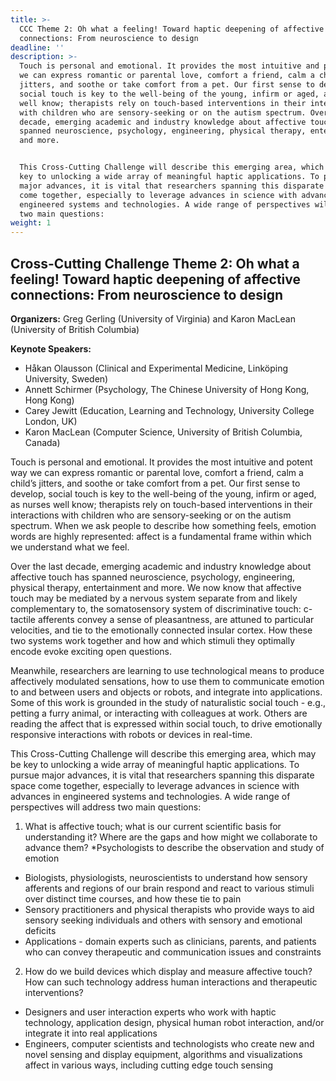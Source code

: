 ```yaml
---
title: >-
  CCC Theme 2: Oh what a feeling! Toward haptic deepening of affective
  connections: From neuroscience to design
deadline: ''
description: >-
  Touch is personal and emotional. It provides the most intuitive and potent way
  we can express romantic or parental love, comfort a friend, calm a child’s
  jitters, and soothe or take comfort from a pet. Our first sense to develop,
  social touch is key to the well-being of the young, infirm or aged, as nurses
  well know; therapists rely on touch-based interventions in their interactions
  with children who are sensory-seeking or on the autism spectrum. Over the last
  decade, emerging academic and industry knowledge about affective touch has
  spanned neuroscience, psychology, engineering, physical therapy, entertainment
  and more. 


  This Cross-Cutting Challenge will describe this emerging area, which may be
  key to unlocking a wide array of meaningful haptic applications. To pursue
  major advances, it is vital that researchers spanning this disparate space
  come together, especially to leverage advances in science with advances in
  engineered systems and technologies. A wide range of perspectives will address
  two main questions:
weight: 1
---
```

## Cross-Cutting Challenge Theme 2: Oh what a feeling! Toward haptic deepening of affective connections: From neuroscience to design

**Organizers:** Greg Gerling (University of Virginia) and Karon MacLean (University of British Columbia)

**Keynote Speakers:**

* Håkan Olausson (Clinical and Experimental Medicine, Linköping University, Sweden)
* Annett Schirmer (Psychology, The Chinese University of Hong Kong, Hong Kong)
* Carey Jewitt (Education, Learning and Technology, University College London, UK)
* Karon MacLean (Computer Science, University of British Columbia, Canada)

Touch is personal and emotional. It provides the most intuitive and potent way we can express romantic or parental love, comfort a friend, calm a child’s jitters, and soothe or take comfort from a pet. Our first sense to develop, social touch is key to the well-being of the young, infirm or aged, as nurses well know; therapists rely on touch-based interventions in their interactions with children who are sensory-seeking or on the autism spectrum. When we ask people to describe how something feels, emotion words are highly represented: affect is a fundamental frame within which we understand what we feel.

Over the last decade, emerging academic and industry knowledge about affective touch has spanned neuroscience, psychology, engineering, physical therapy, entertainment and more. We now know that affective touch may be mediated by a nervous system separate from and likely complementary to, the somatosensory system of discriminative touch: c-tactile afferents convey a sense of pleasantness, are attuned to particular velocities, and tie to the emotionally connected insular cortex. How these two systems work together and how and which stimuli they optimally encode evoke exciting open questions.

Meanwhile, researchers are learning to use technological means to produce affectively modulated sensations, how to use them to communicate emotion to and between users and objects or robots, and integrate into applications. Some of this work is grounded in the study of naturalistic social touch - e.g., petting a furry animal, or interacting with colleagues at work. Others are reading the affect that is expressed within social touch, to drive emotionally responsive interactions with robots or devices in real-time.

This Cross-Cutting Challenge will describe this emerging area, which may be key to unlocking a wide array of meaningful haptic applications. To pursue major advances, it is vital that researchers spanning this disparate space come together, especially to leverage advances in science with advances in engineered systems and technologies. A wide range of perspectives will address two main questions:

1. What is affective touch; what is our current scientific basis for understanding it? Where are the gaps and how might we collaborate to advance them?
   *Psychologists to describe the observation and study of emotion

* Biologists, physiologists, neuroscientists to understand how sensory afferents and regions of our brain respond and react to various stimuli over distinct time courses, and how these tie to pain
* Sensory practitioners and physical therapists who provide ways to aid sensory seeking individuals and others with sensory and emotional deficits
* Applications - domain experts such as clinicians, parents, and patients who can convey therapeutic and communication issues and constraints 

2. How do we build devices which display and measure affective touch? How can such technology address human interactions and therapeutic interventions?

* Designers and user interaction experts who work with haptic technology, application design, physical human robot interaction, and/or integrate it into real applications
* Engineers, computer scientists and technologists who create new and novel sensing and display equipment, algorithms and visualizations affect in various ways, including cutting edge touch sensing
